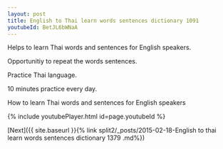 ```yaml
---
layout: post
title: English to Thai learn words sentences dictionary 1091 
youtubeId: BetJL6bWNaA
---
```

 
 
Helps to learn Thai words and sentences for English speakers.

Opportunitiy to repeat the words sentences. 

Practice Thai language. 
 
10 minutes practice every day. 
 
How to learn Thai words and sentences for English speakers 
 
{% include youtubePlayer.html id=page.youtubeId %}
 
 
[Next]({{ site.baseurl }}{% link  split2/_posts/2015-02-18-English to thai learn words sentences dictionary 1379 .md%})
 

